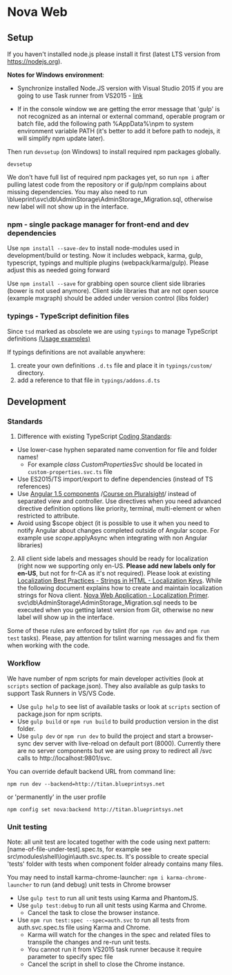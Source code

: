 # Nova Web

## Setup
If you haven't installed node.js please install it first (latest LTS version from https://nodejs.org). 

**Notes for Windows environment**:
* Synchronize installed Node.JS version with Visual Studio 2015 if you are going to use Task runner from VS2015 - 
[link](http://ryanhayes.net/synchronize-node-js-install-version-with-visual-studio-2015/)

* If in the console window we are getting the error message that 'gulp' is not recognized as an internal or external command, operable program or batch file,
add the following path %AppData%\npm to system environment variable PATH (it's better to add it before path to nodejs, it will simplify npm update later).

Then run `devsetup` (on Windows) to install required npm packages globally.
```
devsetup
```

We don't have full list of required npm packages yet, so run `npm i` after pulling latest code from the repository or if gulp/npm complains about missing dependencies. You may also need to run \blueprint\svc\db\AdminStorage\AdminStorage_Migration.sql, otherwise new label will not show up in the interface.

### npm - single package manager for front-end and dev dependencies 
Use `npm install --save-dev` to install node-modules used in development/build or testing.
Now it includes webpack, karma, gulp, typescript, typings and multiple plugins (webpack/karma/gulp). Please adjust this as needed going forward

Use `npm install --save` for grabbing open source client side libraries (bower is not used anymore). 
Client side libraries that are not open source (example mxgraph) should be added under version control (libs folder)

### typings - TypeScript definition files
Since `tsd` marked as obsolete we are using `typings` to manage TypeScript definitions [(Usage examples)](https://www.npmjs.com/package/typings#quick-start)

If typings definitions are not available anywhere:
1. create your own definitions `.d.ts` file and place it in `typings/custom/` directory.
2. add a reference to that file in `typings/addons.d.ts`

## Development
### Standards
1. Difference with existing TypeScript [Coding Standards](https://blueprintsys.sharepoint.com/rnd/_layouts/15/guestaccess.aspx?guestaccesstoken=M15zPSIw%2b8V38RkXKY7kVTZ0wsb%2brsHTC0x3J28C%2bhs%3d&docid=0c8dac94f55404e1680e2a2146c6350c2):
  * Use lower-case hyphen separated name convention for file and folder names!
    * For example _class CustomPropertiesSvc_ should be located in `custom-properties.svc.ts` file
  * Use ES2015/TS import/export to define dependencies (instead of TS references)
  * Use [Angular 1.5 components](https://code.angularjs.org/1.5.3/docs/guide/component) /[Course on Pluralsight](https://app.pluralsight.com/library/courses/building-components-angular-1-5/table-of-contents)/ instead of separated view and controller. Use directives when you need advanced directive definition options like priority, terminal, multi-element or when restricted to attribute.
  * Avoid using $scope object (it is possible to use it when you need to notify Angular about changes completed outside of Angular scope. For example use $scope.$applyAsync when integrating with non Angular libraries)
2. All client side labels and messages should be ready for localization (right now we supporting only en-US. **Please add new labels only for en-US**, but not for fr-CA as it's not required). Please look at existing [Localization Best Practices - Strings in HTML - Localization Keys](https://blueprintsys.sharepoint.com/rnd/_layouts/15/guestaccess.aspx?guestaccesstoken=iBqQRHfCLTIEVJtpvZ0qquKLmr52v90H%2brBbSOmZRWI%3d&docid=0ad77a05c9de2460f86ca2dec01e8dfd4). While the following document explains how to create and maintain localization strings for Nova client. [Nova Web Application - Localization Primer](https://github.com/BlueprintSys/blueprint/blob/develop/app/NovaWeb/doc/Nova%20Web%20Application%20-%20Localization%20Primer.docx?raw=true). svc\db\AdminStorage\AdminStorage_Migration.sql needs to be executed when you getting latest version from Git, otherwise no new label will show up in the interface.
 
Some of these rules are enforced by tslint (for `npm run dev` and `npm run test` tasks). Please, pay attention for tslint warning messages and fix them when working with the code.

### Workflow
We have number of npm scripts for main developer activities (look at `scripts` section of package.json). They also available as gulp tasks to support Task Runners in VS/VS Code.

* Use `gulp help` to see list of available tasks or look at `scripts` section of package.json for npm scripts.
* Use `gulp build` or `npm run build` to build production version in the dist folder.
* Use `gulp dev` or `npm run dev` to build the project and start a browser-sync dev server with live-reload on default port (8000). Currently there are no server components but we are using proxy to redirect all /svc calls to http://localhost:9801/svc.

You can override default backend URL from command line:
```
npm run dev --backend=http://titan.blueprintsys.net
```
or 'permanently' in the user profile
```
npm config set nova:backend http://titan.blueprintsys.net
```

### Unit testing
Note: all unit test are located together with the code using next pattern: [name-of-file-under-test].spec.ts, for example see src\modules\shell\login\auth.svc.spec.ts. 
It's possible to create special 'tests' folder with tests when component folder already contains many files.

You may need to install karma-chrome-launcher: `npm i karma-chrome-launcher` to run (and debug) unit tests in Chrome browser

* Use `gulp test` to run all unit tests using Karma and PhantomJS. 
* Use `gulp test:debug` to run all unit tests using Karma and Chrome. 
  * Cancel the task to close the browser instance.
* Use `npm run test:spec --spec=auth.svc` to run all tests from auth.svc.spec.ts file using Karma and Chrome. 
  * Karma will watch for the changes in the spec and related files to transpile the changes and re-run unit tests.
  * You cannot run it from VS2015 task runner because it require parameter to specify spec file
  * Cancel the script in shell to close the Chrome instance.
